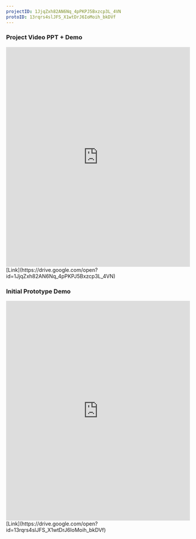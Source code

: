 ```yaml
---
projectID: 1JjqZxh82AN6Nq_4pPKPJ5Bxzcp3L_4VN
protoID: 13rqrs4slJFS_X1wtDrJ6IoMoih_bkDVf
---
```


### Project Video PPT + Demo
<div class="embed-container"><iframe src="https://drive.google.com/file/d/1JjqZxh82AN6Nq_4pPKPJ5Bxzcp3L_4VN/preview" frameborder="0" allowfullscreen="" width=100% height="600"></iframe></div>
[Link](https://drive.google.com/open?id=1JjqZxh82AN6Nq_4pPKPJ5Bxzcp3L_4VN)

### Initial Prototype Demo
<div class="embed-container"><iframe src="https://drive.google.com/file/d/13rqrs4slJFS_X1wtDrJ6IoMoih_bkDVf/preview" frameborder="0" allowfullscreen="" width=100% height="600"></iframe></div>
[Link](https://drive.google.com/open?id=13rqrs4slJFS_X1wtDrJ6IoMoih_bkDVf)
